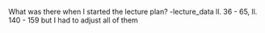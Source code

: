 What was there when I started the lecture plan?
-lecture_data ll. 36 - 65, ll. 140 - 159 but I had to adjust all of them